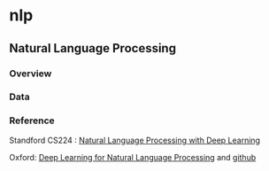 # nlp
## Natural Language Processing

### Overview

### Data

### Reference

Standford CS224 : [Natural Language Processing with Deep Learning](https://web.stanford.edu/class/archive/cs/cs224n/cs224n.1174/reports.html)

Oxford: [Deep Learning for Natural Language Processing](https://www.cs.ox.ac.uk/teaching/courses/2016-2017/dl/) and [github](https://github.com/oxford-cs-deepnlp-2017)
